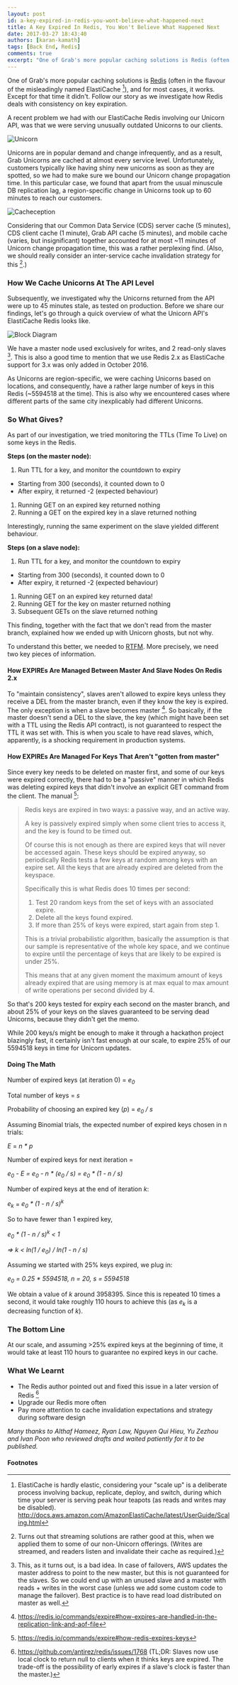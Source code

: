 ```yaml
---
layout: post
id: a-key-expired-in-redis-you-wont-believe-what-happened-next
title: A Key Expired In Redis, You Won't Believe What Happened Next
date: 2017-03-27 18:43:40
authors: [karan-kamath]
tags: [Back End, Redis]
comments: true
excerpt: "One of Grab's more popular caching solutions is Redis (often in the flavour of the misleadingly named ElastiCache), and for most cases, it works. Except for that time it didn't. Follow our story as we investigate how Redis deals with consistency on key expiration."
---
```


One of Grab's more popular caching solutions is [Redis](https://redis.io/) (often in the flavour of the misleadingly named ElastiCache [^1]), and for most cases, it works. Except for that time it didn't. Follow our story as we investigate how Redis deals with consistency on key expiration.

A recent problem we had with our ElastiCache Redis involving our Unicorn API, was that we were serving unusually outdated Unicorns to our clients.

<div class="post-image-section">
  <img alt="Unicorn" src="/img/key-expired-in-redis/unicorn.png">
</div>

Unicorns are in popular demand and change infrequently, and as a result, Grab Unicorns are cached at almost every service level. Unfortunately, customers typically like having shiny new unicorns as soon as they are spotted, so we had to make sure we bound our Unicorn change propagation time. In this particular case, we found that apart from the usual minuscule DB replication lag, a region-specific change in Unicorns took up to 60 minutes to reach our customers.

<div class="post-image-section">
  <img alt="Cacheception" src="/img/key-expired-in-redis/cacheception.png">
</div>

Considering that our Common Data Service (CDS) server cache (5 minutes), CDS client cache (1 minute), Grab API cache (5 minutes), and mobile cache (varies, but insignificant) together accounted for at most ~11 minutes of Unicorn change propagation time, this was a rather perplexing find. (Also, we should really consider an inter-service cache invalidation strategy for this [^2].)

### How We Cache Unicorns At The API Level

Subsequently, we investigated why the Unicorns returned from the API were up to 45 minutes stale, as tested on production. Before we share our findings, let's go through a quick overview of what the Unicorn API's ElastiCache Redis looks like.

<div class="post-image-section">
  <img alt="Block Diagram" src="/img/key-expired-in-redis/block-diagram.png">
</div>

We have a master node used exclusively for writes, and 2 read-only slaves [^3]. This is also a good time to mention that we use Redis 2.x as ElastiCache support for 3.x was only added in October 2016.

As Unicorns are region-specific, we were caching Unicorns based on locations, and consequently, have a rather large number of keys in this Redis (~5594518 at the time). This is also why we encountered cases where different parts of the same city inexplicably had different Unicorns.

### So What Gives?

As part of our investigation, we tried monitoring the TTLs (Time To Live) on some keys in the Redis.

**Steps (on the master node):**

1. Run TTL for a key, and monitor the countdown to expiry
  * Starting from 300 (seconds), it counted down to 0
  * After expiry, it returned -2 (expected behaviour)
1. Running GET on an expired key returned nothing
1. Running a GET on the expired key in a slave returned nothing

Interestingly, running the same experiment on the slave yielded different behaviour.

**Steps (on a slave node):**

1. Run TTL for a key, and monitor the countdown to expiry
  * Starting from 300 (seconds), it counted down to 0
  * After expiry, it returned -2 (expected behaviour)
1. Running GET on an expired key returned data!
1. Running GET for the key on master returned nothing
1. Subsequent GETs on the slave returned nothing

This finding, together with the fact that we don't read from the master branch, explained how we ended up with Unicorn ghosts, but not why.

To understand this better, we needed to [RTFM](https://en.wikipedia.org/wiki/RTFM). More precisely, we need two key pieces of information.

#### How EXPIREs Are Managed Between Master And Slave Nodes On Redis 2.x

To "maintain consistency", slaves aren't allowed to expire keys unless they receive a DEL from the master branch, even if they know the key is expired. The only exception is when a slave becomes master [^4]. So basically, if the master doesn't send a DEL to the slave, the key (which might have been set with a TTL using the Redis API contract), is not guaranteed to respect the TTL it was set with. This is when you scale to have read slaves, which, apparently, is a shocking requirement in production systems.

#### How EXPIREs Are Managed For Keys That Aren't "gotten from master"

Since every key needs to be deleted on master first, and some of our keys were expired correctly, there had to be a "passive" manner in which Redis was deleting expired keys that didn't involve an explicit GET command from the client. The manual [^5]:

> Redis keys are expired in two ways: a passive way, and an active way.
>
> A key is passively expired simply when some client tries to access it, and the key is found to be timed out.
>
> Of course this is not enough as there are expired keys that will never be accessed again. These keys should be expired anyway, so periodically Redis tests a few keys at random among keys with an expire set. All the keys that are already expired are deleted from the keyspace.
>
> Specifically this is what Redis does 10 times per second:
>
> 1. Test 20 random keys from the set of keys with an associated expire.
> 2. Delete all the keys found expired.
> 3. If more than 25% of keys were expired, start again from step 1.
>
> This is a trivial probabilistic algorithm, basically the assumption is that our sample is representative of the whole key space, and we continue to expire until the percentage of keys that are likely to be expired is under 25%.
>
> This means that at any given moment the maximum amount of keys already expired that are using memory is at max equal to max amount of write operations per second divided by 4.

So that's 200 keys tested for expiry each second on the master branch, and about 25% of your keys on the slaves guaranteed to be serving dead Unicorns, because they didn't get the memo.

While 200 keys/s might be enough to make it through a hackathon project blazingly fast, it certainly isn't fast enough at our scale, to expire 25% of our 5594518 keys in time for Unicorn updates.

#### Doing The Math

Number of expired keys (at iteration 0) = *e<sub>0</sub>*

Total number of keys = *s*

Probability of choosing an expired key (*p*) = *e<sub>0</sub> / s*

Assuming Binomial trials, the expected number of expired keys chosen in n trials:

*E* = *n * p*

Number of expired keys for next iteration =

*e<sub>0</sub> - E = e<sub>0</sub> - n * (e<sub>0</sub> / s) = e<sub>0</sub> * (1 - n / s)*

Number of expired keys at the end of iteration *k*:

*e<sub>k</sub>* = *e<sub>0</sub> * (1 - n / s)<sup>k</sup>*

So to have fewer than 1 expired key,

*e<sub>0</sub> * (1 - n / s)<sup>k</sup> < 1*

*=> k < ln(1 / e<sub>0</sub>) / ln(1 - n / s)*

Assuming we started with 25% keys expired, we plug in:

 *e<sub>0</sub> = 0.25 * 5594518, n = 20, s = 5594518*

We obtain a value of *k* around 3958395. Since this is repeated 10 times a second, it would take roughly 110 hours to achieve this (as *e<sub>k</sub>* is a decreasing function of *k*).

### The Bottom Line

At our scale, and assuming >25% expired keys at the beginning of time, it would take at least 110 hours to guarantee no expired keys in our cache.

### What We Learnt

- The Redis author pointed out and fixed this issue in a later version of Redis [^6]
- Upgrade our Redis more often
- Pay more attention to cache invalidation expectations and strategy during software design

*Many thanks to Althaf Hameez, Ryan Law, Nguyen Qui Hieu, Yu Zezhou and Ivan Poon who reviewed drafts and waited patiently for it to be published.*

#### Footnotes

[^1]: ElastiCache is hardly elastic, considering your "scale up" is a deliberate process involving backup, replicate, deploy, and switch, during which time your server is serving peak hour teapots (as reads and writes may be disabled). <http://docs.aws.amazon.com/AmazonElastiCache/latest/UserGuide/Scaling.html>
[^2]: Turns out that streaming solutions are rather good at this, when we applied them to some of our non-Unicorn offerings. (Writes are streamed, and readers listen and invalidate their cache as required.)
[^3]: This, as it turns out, is a bad idea. In case of failovers, AWS updates the master address to point to the new master, but this is not guaranteed for the slaves. So we could end up with an unused slave and a master with reads + writes in the worst case (unless we add some custom code to manage the failover). Best practice is to have read load distributed on master as well.
[^4]: <https://redis.io/commands/expire#how-expires-are-handled-in-the-replication-link-and-aof-file>
[^5]: <https://redis.io/commands/expire#how-redis-expires-keys>
[^6]: <https://github.com/antirez/redis/issues/1768> (TL;DR: Slaves now use local clock to return null to clients when it thinks keys are expired. The trade-off is the possibility of early expires if a slave's clock is faster than the master.)
